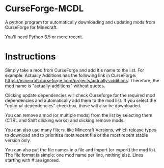 # CurseForge-MCDL
A python program for automatically downloading and updating mods from CurseForge for Minecraft.

You'll need Python 3.5 or more recent.

# **Instructions**

Simply take a mod from CurseForge and add it's name to the list.
For example: Actually Additions has the following link in CurseForge: https://minecraft.curseforge.com/projects/actually-additions.
Therefore, the mod name is "actually-additions" without quotes.

Clicking update dependencies will check Curseforge for the required mod dependencies and automatically add them to the mod list. If you select the "optional dependencies" checkbox, those will also be downloaded.

You can remove a mod (or multiple mods) from the list by selecting them (CTRL and Shift clicking works) and clicking remove mods.

You can also use many filters, like Minecraft Versions, which release types to download and to prioritize most recent file or the most recent stable version only.

You can also put the file names in a file and import (or export) the mod list.
The file format is simple: one mod name per line, nothing else. Lines starting with # are ignored.


